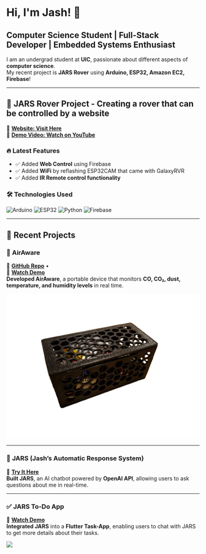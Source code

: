 # Hi, I'm Jash! 👋  
## Computer Science Student | Full-Stack Developer | Embedded Systems Enthusiast  

I am an undergrad student at **UIC**, passionate about different aspects of **computer science**.  
My recent project is **JARS Rover** using **Arduino, ESP32, Amazon EC2, Firebase**!  

---

## 🚀 **JARS Rover Project** - Creating a rover that can be controlled by a website
🔗 <a href="https://itsjash.com/rover.html" target="_blank">**Website: Visit Here**</a>  
🎥 <a href="https://www.youtube.com/watch?v=9_svSL55m3o&feature=youtu.be" target="_blank">**Demo Video: Watch on YouTube**</a>  

### 🔥 **Latest Features**
- ✅ Added **Web Control** using Firebase  
- ✅ Added **WiFi** by reflashing ESP32CAM that came with GalaxyRVR  
- ✅ Added **IR Remote control functionality**  

### 🛠️ **Technologies Used**
![Arduino](https://img.shields.io/badge/Arduino-00979D?style=for-the-badge&logo=arduino&logoColor=white)
![ESP32](https://img.shields.io/badge/ESP32-0078D7?style=for-the-badge&logo=espressif)
![Python](https://img.shields.io/badge/Python-FFD43B?style=for-the-badge&logo=python&logoColor=white)
![Firebase](https://img.shields.io/badge/Firebase-FFCA28?style=for-the-badge&logo=firebase)

---

## 🚀 **Recent Projects**
### 📡 **AirAware**  
📌 <a href="https://github.com/Dramaticgod/AirAware" target="_blank">**GitHub Repo**</a> •  
🎥 <a href="https://www.youtube.com/watch?v=SZdRbrvS93k&feature=youtu.be" target="_blank">**Watch Demo**</a>  
**Developed AirAware**, a portable device that monitors **CO, CO₂, dust, temperature, and humidity levels** in real time.  

<a href="https://www.youtube.com/watch?v=SZdRbrvS93k&feature=youtu.be" target="_blank">
  <img src="https://github.com/Dramaticgod/Dramaticgod/blob/main/air.png" width="600">
</a>

---

### 🤖 **JARS (Jash’s Automatic Response System)**  
📌 <a href="https://itsjash.com/chatbox.html" target="_blank">**Try It Here**</a>  
**Built JARS**, an AI chatbot powered by **OpenAI API**, allowing users to ask questions about me in real-time.

---

### ✅ **JARS To-Do App**  
🎥 <a href="https://www.youtube.com/watch?v=EpxASzmFrNw&feature=youtu.be" target="_blank">**Watch Demo**</a>  
**Integrated JARS** into a **Flutter Task-App**, enabling users to chat with JARS to get more details about their tasks.  

<a href="https://www.youtube.com/watch?v=EpxASzmFrNw&feature=youtu.be" target="_blank">
  <img src="https://img.youtube.com/vi/EpxASzmFrNw/maxresdefault.jpg" width="600">
</a>
